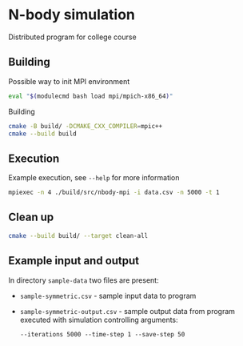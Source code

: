 # N-body simulation

Distributed program for college course

## Building

Possible way to init MPI environment

```bash
eval "$(modulecmd bash load mpi/mpich-x86_64)"
```

Building

```bash
cmake -B build/ -DCMAKE_CXX_COMPILER=mpic++
cmake --build build
```

## Execution

Example execution, see `--help` for more information

```bash
mpiexec -n 4 ./build/src/nbody-mpi -i data.csv -n 5000 -t 1
```

## Clean up

```bash
cmake --build build/ --target clean-all
```

## Example input and output

In directory `sample-data` two files are present:

- `sample-symmetric.csv` - sample input data to program
- `sample-symmetric-output.csv` - sample output data from program
executed with simulation controlling arguments:
    
    `--iterations 5000 --time-step 1 --save-step 50`
